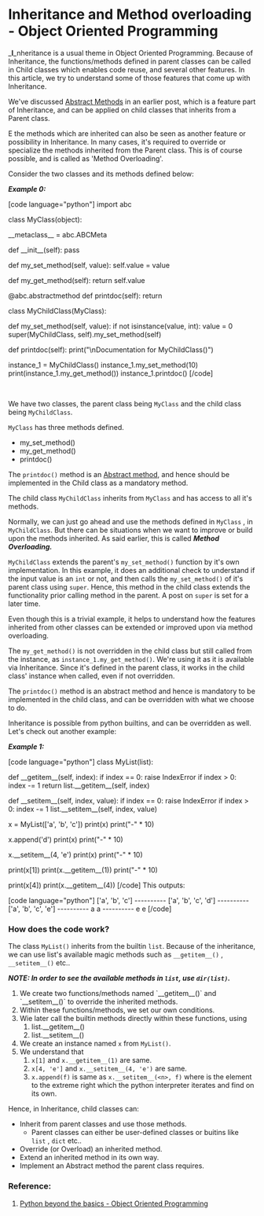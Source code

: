 # Inheritance and Method overloading - Object Oriented Programming

<!--more-->
_**I**_nheritance is a usual theme in Object Oriented Programming. Because of Inheritance, the functions/methods defined in parent classes can be called in Child classes which enables code reuse, and several other features. In this article, we try to understand some of those features that come up with Inheritance.

We've discussed [Abstract Methods](https://arvimal.wordpress.com/2016/06/14/abstract-base-classesmethods-object-oriented-programming/) in an earlier post, which is a feature part of Inheritance, and can be applied on child classes that inherits from a Parent class.

E the methods which are inherited can also be seen as another feature or possibility in Inheritance. In many cases, it's required to override or specialize the methods inherited from the Parent class. This is of course possible, and is called as 'Method Overloading'.

Consider the two classes and its methods defined below:

_**Example 0:**_

\[code language="python"\] import abc

class MyClass(object):

\_\_metaclass\_\_ = abc.ABCMeta

def \_\_init\_\_(self): pass

def my\_set\_method(self, value): self.value = value

def my\_get\_method(self): return self.value

@abc.abstractmethod def printdoc(self): return

class MyChildClass(MyClass):

def my\_set\_method(self, value): if not isinstance(value, int): value = 0 super(MyChildClass, self).my\_set\_method(self)

def printdoc(self): print("\\nDocumentation for MyChildClass()")

instance\_1 = MyChildClass() instance\_1.my\_set\_method(10) print(instance\_1.my\_get\_method()) instance\_1.printdoc() \[/code\]

 

We have two classes, the parent class being `MyClass` and the child class being `MyChildClass`.

`MyClass` has three methods defined.

- my\_set\_method()
- my\_get\_method()
- printdoc()

The `printdoc()` method is an [Abstract method](https://arvimal.wordpress.com/2016/06/14/abstract-base-classesmethods-object-oriented-programming/), and hence should be implemented in the Child class as a mandatory method.

The child class `MyChildClass` inherits from `MyClass` and has access to all it's methods.

Normally, we can just go ahead and use the methods defined in `MyClass` , in `MyChildClass`. But there can be situations when we want to improve or build upon the methods inherited. As said earlier, this is called _**Method Overloading.**_

`MyChildClass` extends the parent's `my_set_method()` function by it's own implementation. In this example, it does an additional check to understand if the input value is an `int` or not, and then calls the `my_set_method()` of it's parent class using `super`. Hence, this method in the child class extends the functionality prior calling method in the parent. A post on `super` is set for a later time.

Even though this is a trivial example, it helps to understand how the features inherited from other classes can be extended or improved upon via method overloading.

The `my_get_method()` is not overridden in the child class but still called from the instance, as `instance_1.my_get_method()`. We're using it as it is available via Inheritance. Since it's defined in the parent class, it works in the child class' instance when called, even if not overridden.

The `printdoc()` method is an abstract method and hence is mandatory to be implemented in the child class, and can be overridden with what we choose to do.

Inheritance is possible from python builtins, and can be overridden as well. Let's check out another example:

_**Example 1:**_

\[code language="python"\] class MyList(list):

def \_\_getitem\_\_(self, index): if index == 0: raise IndexError if index &gt; 0: index -= 1 return list.\_\_getitem\_\_(self, index)

def \_\_setitem\_\_(self, index, value): if index == 0: raise IndexError if index &gt; 0: index -= 1 list.\_\_setitem\_\_(self, index, value)

x = MyList(\['a', 'b', 'c'\]) print(x) print("-" \* 10)

x.append('d') print(x) print("-" \* 10)

x.\_\_setitem\_\_(4, 'e') print(x) print("-" \* 10)

print(x\[1\]) print(x.\_\_getitem\_\_(1)) print("-" \* 10)

print(x\[4\]) print(x.\_\_getitem\_\_(4)) \[/code\] This outputs:

\[code language="python"\] \['a', 'b', 'c'\] ---------- \['a', 'b', 'c', 'd'\] ---------- \['a', 'b', 'c', 'e'\] ---------- a a ---------- e e \[/code\]

### How does the code work?

The class `MyList()` inherits from the builtin `list`. Because of the inheritance, we can use list's available magic methods such as `__getitem__()` , `__setitem__()` etc..

**_NOTE: In order to see the available methods in `list`, use `dir(list)`._**

1. We create two functions/methods named \`\_\_getitem\_\_()\` and \`\_\_setitem\_\_()\` to override the inherited methods.
2. Within these functions/methods, we set our own conditions.
3. Wie later call the builtin methods directly within these functions, using
    1. list.\_\_getitem\_\_()
    2. list.\_\_setitem\_\_()
4. We create an instance named `x` from `MyList()`.
5. We understand that
    1. `x[1]` and `x.__getitem__(1)` are same.
    2. `x[4, 'e']` and `x.__setitem__(4, 'e')` are same.
    3. `x.append(f)` is same as `x.__setitem__(<n>, f)` where <n> is the element to the extreme right which the python interpreter iterates and find on its own.

Hence, in Inheritance, child classes can:

- Inherit from parent classes and use those methods.
    - Parent classes can either be user-defined classes or buitins like `list` , `dict` etc..
- Override (or Overload) an inherited method.
- Extend an inherited method in its own way.
- Implement an Abstract method the parent class requires.

### Reference:

1. [Python beyond the basics - Object Oriented Programming](http://shop.oreilly.com/product/0636920040057.do)

